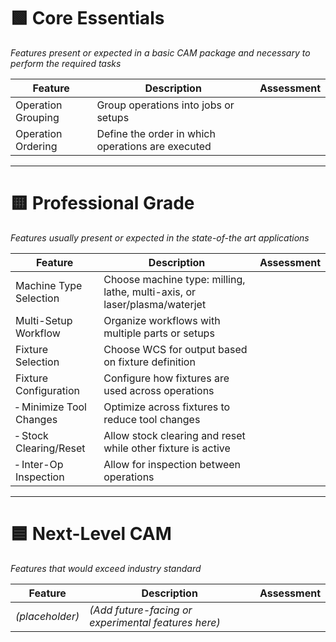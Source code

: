# 🟩 Core Essentials  
*Features present or expected in a basic CAM package and necessary to perform the required tasks*

| Feature | Description | Assessment |
|--------|-------------|------------|
| Operation Grouping | Group operations into jobs or setups | |
| Operation Ordering | Define the order in which operations are executed | |

---

# 🟨 Professional Grade  
*Features usually present or expected in the state-of-the art applications*

| Feature | Description | Assessment |
|--------|-------------|------------|
| Machine Type Selection | Choose machine type: milling, lathe, multi-axis, or laser/plasma/waterjet | |
| Multi-Setup Workflow | Organize workflows with multiple parts or setups | |
| Fixture Selection | Choose WCS for output based on fixture definition | |
| Fixture Configuration | Configure how fixtures are used across operations | |
| ‑ Minimize Tool Changes | Optimize across fixtures to reduce tool changes | |
| ‑ Stock Clearing/Reset | Allow stock clearing and reset while other fixture is active | |
| ‑ Inter-Op Inspection | Allow for inspection between operations | |

---

# 🟦 Next-Level CAM  
*Features that would exceed industry standard*

| Feature | Description | Assessment |
|--------|-------------|------------|
| *(placeholder)* | *(Add future-facing or experimental features here)* | |
